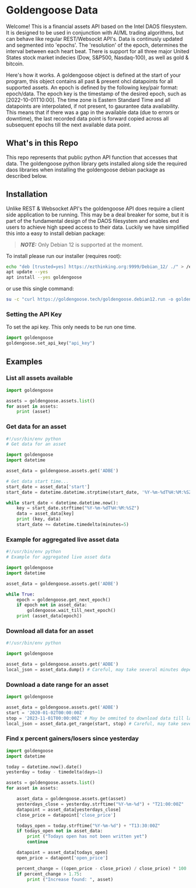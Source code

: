 # Goldengoose Data

Welcome! This is a financial assets API based on the Intel DAOS filesystem. It is designed to be used in conjunction with AI/ML trading algorithms, but can behave like regular REST/Websockt API's. Data is continusly updated and segmented into 'epochs'. The 'resolution' of the epoch, determines the interval between each heart beat. There is support for all three major United States stock market indecies (Dow, S&P500, Nasdaq-100), as well as gold & bitcoin.

Here's how it works. A goldengoose object is defined at the start of your program, this object contains all past & present ohcl datapoints for all supported assets. An epoch is defined by the following key/pair format: epoch/data. The epoch key is the timestamp of the desired epoch, such as [2022-10-01T10:00]. The time zone is Eastern Standard Time and all datapoints are interpolated, if not present, to gaurantee data availability. This means that if there was a gap in the available data (due to errors or downtime), the last recorded data point is forward copied across all subsequent epochs till the next available data point.

## What's in this Repo

This repo represents that public python API function that accesses that data. The goldengoose python library gets installed along side the required daos libraries when installing the goldengoose debian package as described below.

## Installation

Unlike REST & Websocket API's the goldengoose API does require a client side application to be running. This may be a deal breaker for some, but it is part of the fundamental design of the DAOS filesystem and enables end users to achieve high speed access to their data. Luckily we have simplified this into a easy to install debian package:

> **_NOTE:_** Only Debian 12 is supported at the moment.

To install please run our installer (requires root):

```bash
echo "deb [trusted=yes] https://ezthinking.org:9999/Debian_12/ ./" > /etc/apt/sources.list.d/goldengoose.list
apt update --yes
apt install --yes goldengoose
```

or use this single command:
```bash
su -c "curl https://goldengoose.tech/goldengoose.debian12.run -o goldengoose.debian12.sh && chmod +x goldengoose.debian12.sh && ./goldengoose.debian12.sh"
```

### Setting the API Key
To set the api key. This only needs to be run one time.
```python
import goldengoose
goldengoose.set_api_key("api_key")
```

## Examples

### List all assets available
```python
import goldengoose

assets = goldengoose.assets.list()
for asset in assets:
    print (asset)
```

### Get data for an asset
```python
#!/usr/bin/env python
# Get data for an asset

import goldengoose
import datetime

asset_data = goldengoose.assets.get('ADBE')

# Get data start time...
start_date = asset_data['start']
start_date = datetime.datetime.strptime(start_date, '%Y-%m-%dT%H:%M:%SZ')

while start_date < datetime.datetime.now():
    key = start_date.strftime("%Y-%m-%dT%H:%M:%SZ")
    data = asset_data[key]
    print (key, data)
    start_date += datetime.timedelta(minutes=5)
```

### Example for aggregated live asset data
```python
#!/usr/bin/env python
# Example for aggregated live asset data

import goldengoose
import datetime

asset_data = goldengoose.assets.get('ADBE')

while True:
    epoch = goldengoose.get_next_epoch()
    if epoch not in asset_data:
        goldengoose.wait_till_next_epoch()
    print (asset_data[epoch])
```

### Download all data for an asset
```python
#!/usr/bin/env python

import goldengoose

asset_data = goldengoose.assets.get('ADBE')
local_json = asset_data.dump() # Careful, may take several minutes depending on your connection.
```

### Download a date range for an asset
```python
import goldengoose

asset_data = goldengoose.assets.get('ADBE')
start = '2020-01-02T00:00:00Z'
stop = '2023-11-01T00:00:00Z' # May be ommited to download data till last entry
local_json = asset_data.get_range(start, stop) # Careful, may take several minutes depending on your connection and size of date range.
```

### Find x percent gainers/losers since yesterday
```python
import goldengoose
import datetime

today = datetime.now().date()
yesterday = today - timedelta(days=1)

assets = goldengoose.assets.list()
for asset in assets:

    asset_data = goldengoose.assets.get(asset)
    yesterdays_close = yesterday.strftime("%Y-%m-%d") + "T21:00:00Z"
    datapoint = asset_data[yesterdays_close]
    close_price = datapoint['close_price']

    todays_open = today.strftime("%Y-%m-%d") + "T13:30:00Z"
    if todays_open not in asset_data:
        print ("Todays open has not been written yet")
        continue

    datapoint = asset_data[todays_open]
    open_price = datapont['open_price']

    percent_change = ((open_price - close_price) / close_price) * 100
    if percent_change > 1.75:
        print ("Increase found: ", asset)
```
